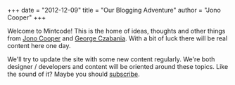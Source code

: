 +++
date = "2012-12-09"
title = "Our Blogging Adventure"
author = "Jono Cooper"
+++

Welcome to Mintcode! This is the home of ideas, thoughts and other things from [Jono Cooper](http://jonocooper.com) and [George Czabania](http://czabania.com). With a bit of luck there will be real content here one day.

We'll try to update the site with some new content regularly. We're both designer / developers and content will be oriented around these topics. Like the sound of it? Maybe you should [subscribe](http://www.mintco.de/subscribe).
